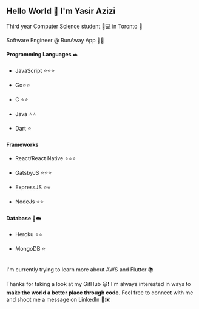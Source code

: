 ## Hello World :wave: I'm Yasir Azizi

Third year Computer Science student :school_satchel::computer: in Toronto :city_sunrise:

Software Engineer @ RunAway App :microscope::iphone:



#### Programming Languages :black_nib:

   - JavaScript :star::star::star:

   - Go:star::star:

   - C :star::star:

   - Java :star::star:

   - Dart :star:

#### Frameworks

   - React/React Native :star::star::star:

   - GatsbyJS :star::star::star:

   - ExpressJS :star::star:

   - NodeJs :star::star:

#### Database :floppy_disk::cloud:

   - Heroku :star::star:

   - MongoDB :star:

     

<br>I'm currently trying to learn more about AWS and Flutter 📚

Thanks for taking a look at my GitHub :smiley::exclamation:  I'm always interested in ways to **make the world a better place  through code**. Feel free to connect with me and shoot me a message on LinkedIn :gun:✉️​
